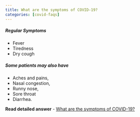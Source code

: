 ```yaml
---
title: What are the symptoms of COVID-19?
categories: [covid-faqs]
---
```

##### Regular Symptoms
- Fever
- Tiredness
- Dry cough

##### Some patients may also have 
- Aches and pains, 
- Nasal congestion, 
- Runny nose, 
- Sore throat 
- Diarrhea.

**Read detailed answer** - [What are the symptoms of COVID-19?](https://covidfaq.net/understanding/what-are-the-symptoms-of-covid-19/)
